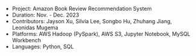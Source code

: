 - Project: Amazon Book Review Recommendation System
- Duration: Nov. - Dec. 2023
- Contributors: Jayson Xu, Silvia Lee, Songbo Hu, Zhuhang Jiang, Leonidas Mugema
- Platforms: AWS Hadoop (PySpark), AWS S3, Jupyter Notebook, MySQL Workbench
- Languages: Python, SQL
